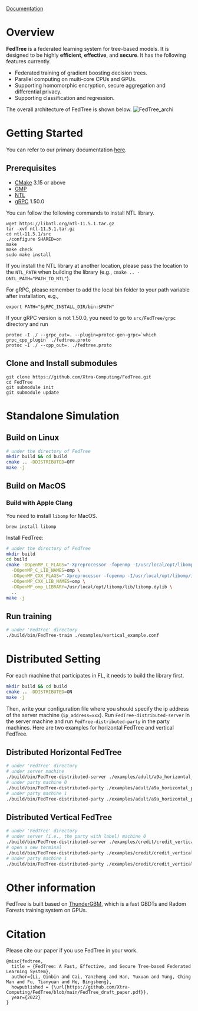 [Documentation](https://fedtree.readthedocs.io/en/latest/index.html)

# Overview
**FedTree** is a federated learning system for tree-based models. It is designed to be highly **efficient**, **effective**,
and **secure**. It has the following features currently.

- Federated training of gradient boosting decision trees.
- Parallel computing on multi-core CPUs and GPUs.
- Supporting homomorphic encryption, secure aggregation and differential privacy.
- Supporting classification and regression.

The overall architecture of FedTree is shown below.
![FedTree_archi](./docs/source/images/fedtree_archi.png)

# Getting Started
You can refer to our primary documentation [here](https://fedtree.readthedocs.io/en/latest/index.html).
## Prerequisites
* [CMake](https://cmake.org/) 3.15 or above
* [GMP](https://gmplib.org/)
* [NTL](https://libntl.org/)
* [gRPC](https://grpc.io/docs/languages/cpp/quickstart/) 1.50.0

You can follow the following commands to install NTL library.

```
wget https://libntl.org/ntl-11.5.1.tar.gz
tar -xvf ntl-11.5.1.tar.gz
cd ntl-11.5.1/src
./configure SHARED=on
make
make check
sudo make install
```


If you install the NTL library at another location, please pass the location to the `NTL_PATH` when building the library (e.g., `cmake .. -DNTL_PATH="PATH_TO_NTL"`).

For gRPC, please remember to add the local bin folder to your path variable after installation, e.g.,

```
export PATH="$gRPC_INSTALL_DIR/bin:$PATH"
```

If your gRPC version is not 1.50.0, you need to go to `src/FedTree/grpc` directory and run
```
protoc -I ./ --grpc_out=. --plugin=protoc-gen-grpc=`which grpc_cpp_plugin` ./fedtree.proto
protoc -I ./ --cpp_out=. ./fedtree.proto
```

## Clone and Install submodules
```
git clone https://github.com/Xtra-Computing/FedTree.git
cd FedTree
git submodule init
git submodule update
```
# Standalone Simulation

## Build on Linux

```bash
# under the directory of FedTree
mkdir build && cd build 
cmake .. -DDISTRIBUTED=OFF
make -j
```

## Build on MacOS

### Build with Apple Clang

You need to install ```libomp``` for MacOS.
```
brew install libomp
```

Install FedTree:
```bash
# under the directory of FedTree
mkdir build
cd build
cmake -DOpenMP_C_FLAGS="-Xpreprocessor -fopenmp -I/usr/local/opt/libomp/include" \
  -DOpenMP_C_LIB_NAMES=omp \
  -DOpenMP_CXX_FLAGS="-Xpreprocessor -fopenmp -I/usr/local/opt/libomp/include" \
  -DOpenMP_CXX_LIB_NAMES=omp \
  -DOpenMP_omp_LIBRARY=/usr/local/opt/libomp/lib/libomp.dylib \
  ..
make -j
```

## Run training
```bash
# under 'FedTree' directory
./build/bin/FedTree-train ./examples/vertical_example.conf
```


# Distributed Setting
For each machine that participates in FL, it needs to build the library first.
```bash
mkdir build && cd build
cmake .. -DDISTRIBUTED=ON
make -j
```
Then, write your configuration file where you should specify the ip address of the server machine (`ip_address=xxx`). Run `FedTree-distributed-server` in the server machine and run `FedTree-distributed-party` in the party machines. 
Here are two examples for horizontal FedTree and vertical FedTree.

[//]: # (export CPLUS_INCLUDE_PATH=./build/_deps/grpc-src/include/:$CPLUS_INCLUDE_PATH)
[//]: # (export CPLUS_INCLUDE_PATH=./build/_deps/grpc-src/third_party/protobuf/src/:$CPLUS_INCLUDE_PATH)

## Distributed Horizontal FedTree
```bash
# under 'FedTree' directory
# under server machine
./build/bin/FedTree-distributed-server ./examples/adult/a9a_horizontal_server.conf
# under party machine 0
./build/bin/FedTree-distributed-party ./examples/adult/a9a_horizontal_p0.conf 0
# under party machine 1
./build/bin/FedTree-distributed-party ./examples/adult/a9a_horizontal_p1.conf 1
```

## Distributed Vertical FedTree
```bash
# under 'FedTree' directory
# under server (i.e., the party with label) machine 0
./build/bin/FedTree-distributed-server ./examples/credit/credit_vertical_p0_withlabel.conf
# open a new terminal
./build/bin/FedTree-distributed-party ./examples/credit/credit_vertical_p0_withlabel.conf 0
# Under party machine 1
./build/bin/FedTree-distributed-party ./examples/credit/credit_vertical_p1.conf 1
```

# Other information
FedTree is built based on [ThunderGBM](https://github.com/Xtra-Computing/thundergbm), which is a fast GBDTs and Radom Forests training system on GPUs.

# Citation
Please cite our paper if you use FedTree in your work.
```
@misc{fedtree,
  title = {FedTree: A Fast, Effective, and Secure Tree-based Federated Learning System},
  author={Li, Qinbin and Cai, Yanzheng and Han, Yuxuan and Yung, Ching Man and Fu, Tianyuan and He, Bingsheng},
  howpublished = {\url{https://github.com/Xtra-Computing/FedTree/blob/main/FedTree_draft_paper.pdf}},
  year={2022}
}
```



